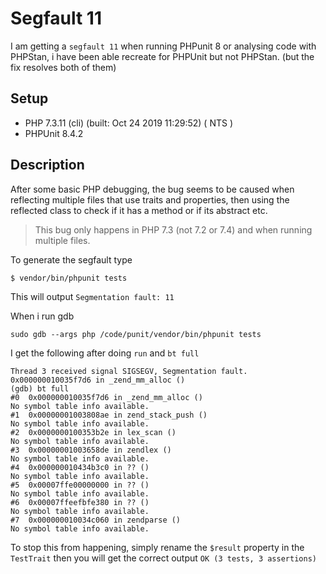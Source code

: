 # Segfault 11

I am getting a `segfault 11`  when running PHPunit 8 or analysing code with PHPStan, i have been able recreate for PHPUnit but not PHPStan.  (but the fix resolves both of them)

## Setup

- PHP 7.3.11 (cli) (built: Oct 24 2019 11:29:52) ( NTS )
- PHPUnit 8.4.2

## Description

After some basic PHP debugging, the bug seems to be caused when reflecting multiple files that use traits and properties, then using the reflected class to check if it has a method or if its abstract etc.

> This bug only happens in PHP 7.3 (not 7.2 or 7.4) and when running multiple files.

To generate the segfault type

```linux
$ vendor/bin/phpunit tests
```

This will output `Segmentation fault: 11`

When i run gdb

```linux
sudo gdb --args php /code/punit/vendor/bin/phpunit tests
```

I get the following after doing `run` and `bt full`

```
Thread 3 received signal SIGSEGV, Segmentation fault.
0x000000010035f7d6 in _zend_mm_alloc ()
(gdb) bt full
#0  0x000000010035f7d6 in _zend_mm_alloc ()
No symbol table info available.
#1  0x00000001003808ae in zend_stack_push ()
No symbol table info available.
#2  0x0000000100353b2e in lex_scan ()
No symbol table info available.
#3  0x00000001003658de in zendlex ()
No symbol table info available.
#4  0x000000010434b3c0 in ?? ()
No symbol table info available.
#5  0x00007ffe00000000 in ?? ()
No symbol table info available.
#6  0x00007ffeefbfe380 in ?? ()
No symbol table info available.
#7  0x000000010034c060 in zendparse ()
No symbol table info available.
```


To stop this from happening, simply rename the `$result` property in the `TestTrait` then you will get the correct output `OK (3 tests, 3 assertions)`
